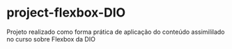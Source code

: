 # project-flexbox-DIO
Projeto realizado como forma prática de aplicação do conteúdo assimililado no curso sobre Flexbox da DIO

